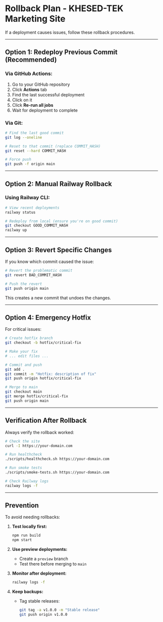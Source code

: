 # Rollback Plan - KHESED-TEK Marketing Site

If a deployment causes issues, follow these rollback procedures.

---

## Option 1: Redeploy Previous Commit (Recommended)

### Via GitHub Actions:
1. Go to your GitHub repository
2. Click **Actions** tab
3. Find the last successful deployment
4. Click on it
5. Click **Re-run all jobs**
6. Wait for deployment to complete

### Via Git:
```bash
# Find the last good commit
git log --oneline

# Reset to that commit (replace COMMIT_HASH)
git reset --hard COMMIT_HASH

# Force push
git push -f origin main
```

---

## Option 2: Manual Railway Rollback

### Using Railway CLI:
```bash
# View recent deployments
railway status

# Redeploy from local (ensure you're on good commit)
git checkout GOOD_COMMIT_HASH
railway up
```

---

## Option 3: Revert Specific Changes

If you know which commit caused the issue:

```bash
# Revert the problematic commit
git revert BAD_COMMIT_HASH

# Push the revert
git push origin main
```

This creates a new commit that undoes the changes.

---

## Option 4: Emergency Hotfix

For critical issues:

```bash
# Create hotfix branch
git checkout -b hotfix/critical-fix

# Make your fix
# ... edit files ...

# Commit and push
git add .
git commit -m "Hotfix: description of fix"
git push origin hotfix/critical-fix

# Merge to main
git checkout main
git merge hotfix/critical-fix
git push origin main
```

---

## Verification After Rollback

Always verify the rollback worked:

```bash
# Check the site
curl -I https://your-domain.com

# Run healthcheck
./scripts/healthcheck.sh https://your-domain.com

# Run smoke tests
./scripts/smoke-tests.sh https://your-domain.com

# Check Railway logs
railway logs -f
```

---

## Prevention

To avoid needing rollbacks:

1. **Test locally first:**
   ```bash
   npm run build
   npm start
   ```

2. **Use preview deployments:**
   - Create a `preview` branch
   - Test there before merging to `main`

3. **Monitor after deployment:**
   ```bash
   railway logs -f
   ```

4. **Keep backups:**
   - Tag stable releases:
     ```bash
     git tag -a v1.0.0 -m "Stable release"
     git push origin v1.0.0
     ```
